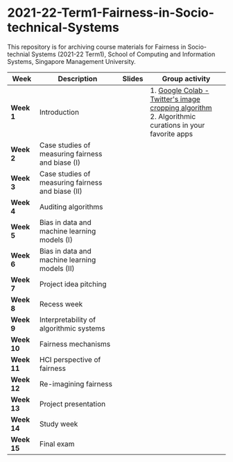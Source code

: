 # 2021-22-Term1-Fairness-in-Socio-technical-Systems

This repository is for archiving course materials for Fairness in Socio-technial Systems (2021-22 Term1), School of Computing and Information Systems, Singapore Management University.

| Week | Description | Slides | Group activity |
| --- | --- | --- | --- |
| **Week 1** | Introduction | | 1. [Google Colab - Twitter's image cropping algorithm](https://github.com/haewoon/lab-image-crop-analysis) <br/> 2. Algorithmic curations in your favorite apps |
| **Week 2** | Case studies of measuring fairness and biase (I) | | |
| **Week 3** | Case studies of measuring fairness and biase (II) | | |
| **Week 4** | Auditing algorithms | | |
| **Week 5** | Bias in data and machine learning models (I) | | |
| **Week 6** | Bias in data and machine learning models (II) | | |
| **Week 7** | Project idea pitching | | |
| **Week 8** | Recess week | | |
| **Week 9** | Interpretability of algorithmic systems | | |
| **Week 10** | Fairness mechanisms | | |
| **Week 11** | HCI perspective of fairness | | |
| **Week 12** | Re-imagining fairness | | | 
| **Week 13** | Project presentation | | |
| **Week 14** | Study week | | |
| **Week 15** | Final exam | | |
